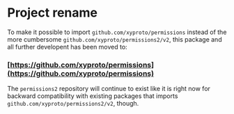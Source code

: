 # Project rename

To make it possible to import `github.com/xyproto/permissions` instead of the more cumbersome `github.com/xyproto/permissions2/v2`, this package and all further developent has been moved to:

### [https://github.com/xyproto/permissions](https://github.com/xyproto/permissions)

The `permissions2` repository will continue to exist like it is right now for backward compatibility with existing packages that imports `github.com/xyproto/permissions2/v2`, though.
